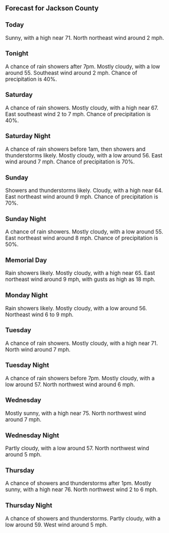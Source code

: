 <div>
   <h2>Forecast for Jackson County</h2>
   <p>
      <div style="font-size:120%">
         <h3>Today</h3>Sunny, with a high near 71. North northeast wind around 2 mph.<br></div>
   </p>
   <p>
      <div style="font-size:120%">
         <h3>Tonight</h3>A chance of rain showers after 7pm. Mostly cloudy, with a low around 55. Southeast wind around 2 mph. Chance of precipitation
         is 40%.<br></div>
   </p>
   <p>
      <div style="font-size:120%">
         <h3>Saturday</h3>A chance of rain showers. Mostly cloudy, with a high near 67. East southeast wind 2 to 7 mph. Chance of precipitation is 40%.<br></div>
   </p>
   <p>
      <div style="font-size:120%">
         <h3>Saturday Night</h3>A chance of rain showers before 1am, then showers and thunderstorms likely. Mostly cloudy, with a low around 56. East wind
         around 7 mph. Chance of precipitation is 70%.<br></div>
   </p>
   <p>
      <div style="font-size:120%">
         <h3>Sunday</h3>Showers and thunderstorms likely. Cloudy, with a high near 64. East northeast wind around 9 mph. Chance of precipitation is
         70%.<br></div>
   </p>
   <p>
      <div style="font-size:120%">
         <h3>Sunday Night</h3>A chance of rain showers. Mostly cloudy, with a low around 55. East northeast wind around 8 mph. Chance of precipitation is
         50%.<br></div>
   </p>
   <p>
      <div style="font-size:120%">
         <h3>Memorial Day</h3>Rain showers likely. Mostly cloudy, with a high near 65. East northeast wind around 9 mph, with gusts as high as 18 mph.<br></div>
   </p>
   <p>
      <div style="font-size:120%">
         <h3>Monday Night</h3>Rain showers likely. Mostly cloudy, with a low around 56. Northeast wind 6 to 9 mph.<br></div>
   </p>
   <p>
      <div style="font-size:120%">
         <h3>Tuesday</h3>A chance of rain showers. Mostly cloudy, with a high near 71. North wind around 7 mph.<br></div>
   </p>
   <p>
      <div style="font-size:120%">
         <h3>Tuesday Night</h3>A chance of rain showers before 7pm. Mostly cloudy, with a low around 57. North northwest wind around 6 mph.<br></div>
   </p>
   <p>
      <div style="font-size:120%">
         <h3>Wednesday</h3>Mostly sunny, with a high near 75. North northwest wind around 7 mph.<br></div>
   </p>
   <p>
      <div style="font-size:120%">
         <h3>Wednesday Night</h3>Partly cloudy, with a low around 57. North northwest wind around 5 mph.<br></div>
   </p>
   <p>
      <div style="font-size:120%">
         <h3>Thursday</h3>A chance of showers and thunderstorms after 1pm. Mostly sunny, with a high near 76. North northwest wind 2 to 6 mph.<br></div>
   </p>
   <p>
      <div style="font-size:120%">
         <h3>Thursday Night</h3>A chance of showers and thunderstorms. Partly cloudy, with a low around 59. West wind around 5 mph.<br></div>
   </p>
</div>